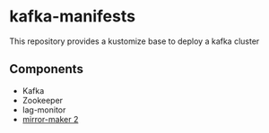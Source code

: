 # kafka-manifests

This repository provides a kustomize base to deploy a kafka cluster

## Components

- Kafka
- Zookeeper
- lag-monitor
- [mirror-maker 2](mirror-maker-2)
